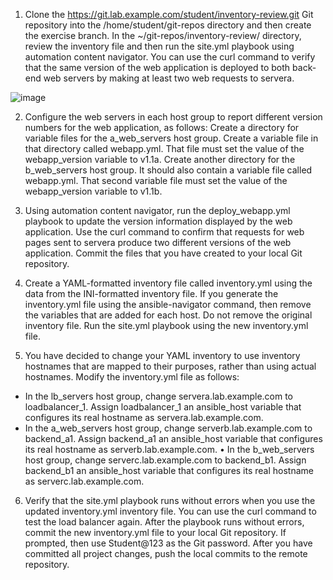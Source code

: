 1. Clone the https://git.lab.example.com/student/inventory-review.git Git repository into the /home/student/git-repos directory and then create the exercise
branch. In the ~/git-repos/inventory-review/ directory, review the inventory file and then run the site.yml playbook using automation content navigator. You can use the curl command to verify that the same version of the web application is deployed to both back-end web servers by making at least two web requests to servera.

![image](https://github.com/anuja2015/Redhat/assets/16287330/2f22d1d1-9d05-4d70-b5c4-a6a6d3387594)


2. Configure the web servers in each host group to report different version numbers for the web application, as follows:
   Create a directory for variable files for the a_web_servers host group. Create a variable file in that directory called webapp.yml. That file must set the value of the webapp_version variable to v1.1a.
   Create another directory for the b_web_servers host group. It should also contain a variable file called webapp.yml. That second variable file must set the value of the webapp_version variable to v1.1b.

3. Using automation content navigator, run the deploy_webapp.yml playbook to update the version information displayed by the web application. Use the curl command to confirm that requests for web pages sent to servera produce two different versions of the web application.
Commit the files that you have created to your local Git repository.

4. Create a YAML-formatted inventory file called inventory.yml using the data from the INI-formatted inventory file. If you generate the inventory.yml file using the ansible-navigator command, then remove the variables that are added for each host. Do not remove the original inventory file.
Run the site.yml playbook using the new inventory.yml file.

5. You have decided to change your YAML inventory to use inventory hostnames that are mapped to their purposes, rather than using actual hostnames. Modify the inventory.yml file as follows:
- In the lb_servers host group, change servera.lab.example.com to loadbalancer_1. Assign loadbalancer_1 an ansible_host variable that configures its real hostname as servera.lab.example.com.
- In the a_web_servers host group, change serverb.lab.example.com to backend_a1. Assign backend_a1 an ansible_host variable that configures its real hostname as serverb.lab.example.com.
• In the b_web_servers host group, change serverc.lab.example.com to backend_b1. Assign backend_b1 an ansible_host variable that configures its real hostname as serverc.lab.example.com.

6. Verify that the site.yml playbook runs without errors when you use the updated inventory.yml inventory file. You can use the curl command to test the load balancer again.
After the playbook runs without errors, commit the new inventory.yml file to your local Git repository. If prompted, then use Student@123 as the Git password. After you have committed all project changes, push the local commits to the remote repository.

